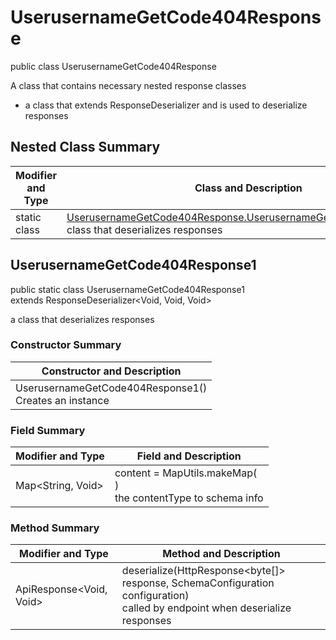 # UserusernameGetCode404Response

public class UserusernameGetCode404Response

A class that contains necessary nested response classes
- a class that extends ResponseDeserializer and is used to deserialize responses

## Nested Class Summary
| Modifier and Type | Class and Description |
| ----------------- | --------------------- |
| static class | [UserusernameGetCode404Response.UserusernameGetCode404Response1](#userusernamegetcode404response1)<br>class that deserializes responses |

## UserusernameGetCode404Response1
public static class UserusernameGetCode404Response1<br>
extends ResponseDeserializer<Void, Void, Void>

a class that deserializes responses

### Constructor Summary
| Constructor and Description |
| --------------------------- |
| UserusernameGetCode404Response1()<br>Creates an instance |

### Field Summary
| Modifier and Type | Field and Description |
| ----------------- | --------------------- |
| Map<String, Void> | content =  MapUtils.makeMap(<br>)<br>the contentType to schema info |

### Method Summary
| Modifier and Type | Method and Description |
| ----------------- | ---------------------- |
| ApiResponse<Void, Void> | deserialize(HttpResponse<byte[]> response, SchemaConfiguration configuration)<br>called by endpoint when deserialize responses |
